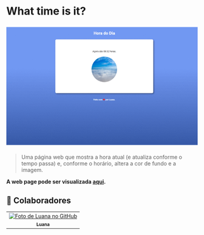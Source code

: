# What time is it?

<img src="gif-webpage.gif" alt="três imagens mostrando as alterações de cor de fundo e imagem conforme a hora mostrada.">

> Uma página web que mostra a hora atual (e atualiza conforme o tempo passa) e, conforme o horário, altera a cor de fundo e a imagem.

<b>A web page pode ser visualizada [aqui](https://whatimeisit.netlify.app/).</b>

## 🤝 Colaboradores

<table>
  <tr align="center">
    <td>
      <a href="#">
        <img src="https://avatars.githubusercontent.com/u/88160281?v=4" width="100px;" alt="Foto de Luana no GitHub"/><br>
        <sub>
          <b>Luana</b>
        </sub>
      </a>
    </td>   
  </tr>
</table>




